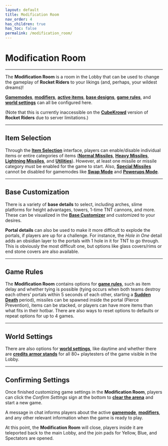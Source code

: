 ```yaml
---
layout: default
title: Modification Room
nav_order: 4
has_children: true
has_toc: false
permalink: /modification_room/
---
```

# Modification Room
--- 

The **Modification Room** is a room in the Lobby that can be used to change the gameplay of **Rocket Riders** to your likings (and, perhaps, your wildest dreams)!

**[Gamemodes](https://zeroniaserver.github.io/RocketRidersWiki/gamemodes)**, **[modifiers](https://zeroniaserver.github.io/RocketRidersWiki/modification_room/modifiers)**, **[active items](https://zeroniaserver.github.io/RocketRidersWiki/modification_room/item_selection)**, **[base designs](https://zeroniaserver.github.io/RocketRidersWiki/modification_room/base_customizer)**, **[game rules](https://zeroniaserver.github.io/RocketRidersWiki/modification_room/game_rules)**, and **[world settings](https://zeroniaserver.github.io/RocketRidersWiki/modification_room/world_settings)** can all be configured here.

(Note that this is currently inaccessible on the **[CubeKrowd](https://cubekrowd.net/)** version of **Rocket Riders** due to server limitations.)

---
## Item Selection
Through the **[Item Selection](https://zeroniaserver.github.io/RocketRidersWiki/modification_room/item_selection)** interface, players can enable/disable individual items or entire categories of items (**[Normal Missiles](https://zeroniaserver.github.io/RocketRidersWiki/missiles/normal_missiles)**, **[Heavy Missiles](https://zeroniaserver.github.io/RocketRidersWiki/missiles/heavy_missiles)**, **[Lightning Missiles](https://zeroniaserver.github.io/RocketRidersWiki/missiles/lightning_missiles)**, and **[Utilities](https://zeroniaserver.github.io/RocketRidersWiki/utilites)**). However, at least one missile or missile category must be enabled for the game to start. Also, **[Special Missiles](https://zeroniaserver.github.io/RocketRidersWiki/missiles/special_missiles)** cannot be disabled for gamemodes like **[Swap Mode](https://zeroniaserver.github.io/RocketRidersWiki/gamemodes/swap)** and **[Powerups Mode](https://zeroniaserver.github.io/RocketRidersWiki/gamemodes/powerups)**.

---
## Base Customization
There is a variety of **base details** to select, including arches, slime platforms for height advantages, towers, 1-time TNT cannons, and more. These can be visualized in the **[Base Customizer](https://zeroniaserver.github.io/RocketRidersWiki/modification_room/base_customizer)** and customized to your desires.

**Portal details** can also be used to make it more difficult to explode the portals, if players are up for a challenge. For instance, the *Hole in One* detail adds an obsidian layer to the portals with 1 hole in it for TNT to go through. This is obviously the most difficult one, but options like glass covers/rims or end stone covers are also available.

---
## Game Rules
The **Modification Room** contains options for **[game rules](https://zeroniaserver.github.io/RocketRidersWiki/modification_room/game_rules)**, such as item delay and whether tying is possible (tying occurs when both teams destroy each others’ portals within 5 seconds of each other, starting a **[Sudden Death](https://zeroniaserver.github.io/RocketRidersWiki/misc/sudden_death)** period), missiles can be spawned inside the portal (Pierce Prevention), items can be stacked, or players can have more items than what fits in their hotbar. There are also ways to reset options to defaults or repeat options for up to 4 games.

---
## World Settings
There are also options for **[world settings](https://zeroniaserver.github.io/RocketRidersWiki/modification_room/world_settings)**, like daytime and whether there are **[credits armor stands](https://zeroniaserver.github.io/RocketRidersWiki/misc/credits_armor_stands)** for all 80+ playtesters of the game visible in the Lobby.

---
## Confirming Settings
Once finished customizing game settings in the **Modification Room**, players can click the _Confirm Settings_ sign at the bottom to **[clear the arena](https://zeroniaserver.github.io/RocketRidersWiki/behind_the_scenes/arena_clearing)** and start a new game.

A message in chat informs players about the active **[gamemode](https://zeroniaserver.github.io/RocketRidersWiki/gamemodes)**, **[modifiers](https://zeroniaserver.github.io/RocketRidersWiki/modification_room/modifiers)**, and any other relevant information when the game is ready to play.

At this point, the **Modification Room** will close, players inside it are teleported back to the main Lobby, and the join pads for Yellow, Blue, and Spectators are opened.
